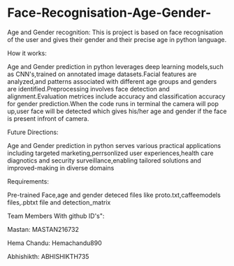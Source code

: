 # Face-Recognisation-Age-Gender-
Age and Gender recognition:
This is project is based on face recognisation of the user and gives their gender and their precise age in python language.

How it works:

Age and Gender prediction in python leverages deep learning models,such as CNN's,trained on annotated image datasets.Facial features are analyzed,and patterns associated with different age groups and genders are identified.Preprocessing involves face detection and alignment.Evaluation metrices include accuracy and classification accuracy for gender prediction.When the code runs in terminal the camera will pop up,user face will be detected which gives his/her age and gender if the face is present infront of camera.

Future Directions:

Age and Gender prediction in python serves various practical applications including targeted marketing,perrsonlized user experiences,health care diagnotics and security surveillance,enabling tailored solutions and improved-making in diverse domains

Requirements:

Pre-trained Face,age and gender deteced files like proto.txt,caffeemodels files,.pbtxt file and detection_matrix

Team Members With github ID's": 

Mastan: MASTAN216732

Hema Chandu: Hemachandu890

Abhishikth: ABHISHIKTH735




